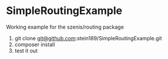 # SimpleRoutingExample
Working example for the szenis/routing package

1. git clone git@github.com:stein189/SimpleRoutingExample.git
2. composer install
3. test it out
